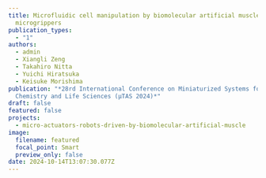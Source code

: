 ```yaml
---
title: Microfluidic cell manipulation by biomolecular artificial muscle-driven
  microgrippers
publication_types:
  - "1"
authors:
  - admin
  - Xiangli Zeng
  - Takahiro Nitta
  - Yuichi Hiratsuka
  - Keisuke Morishima
publication: "*28rd International Conference on Miniaturized Systems for
  Chemistry and Life Sciences (µTAS 2024)*"
draft: false
featured: false
projects:
  - micro-actuators-robots-driven-by-biomolecular-artificial-muscle
image:
  filename: featured
  focal_point: Smart
  preview_only: false
date: 2024-10-14T13:07:30.077Z
---
```

